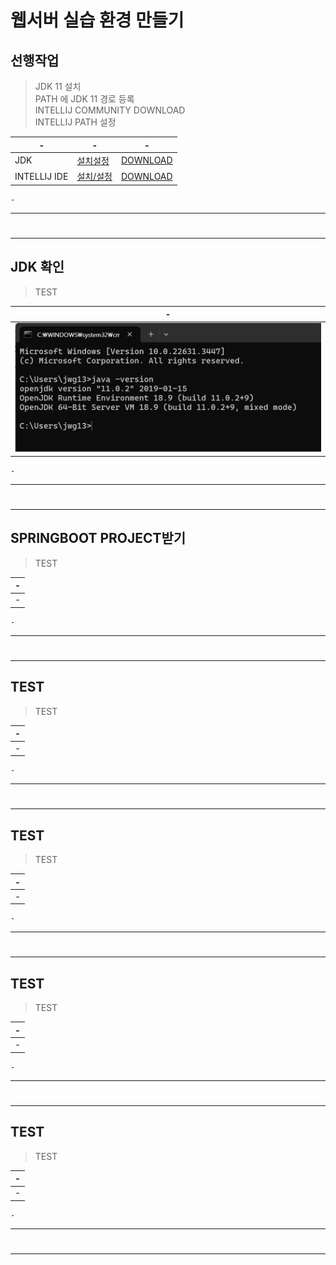 # 웹서버 실습 환경 만들기

선행작업
---
> JDK 11 설치 <br>
> PATH 에 JDK 11 경로 등록 <br>
> INTELLIJ COMMUNITY DOWNLOAD <br>
> INTELLIJ PATH 설정 <br>

|-|-|-|
|-|-|-|
|JDK|[설치설정](https://kjchoi.co.kr/16)|[DOWNLOAD](https://jdk.java.net/archive/)|
|INTELLIJ IDE|[설치/설정](https://m.blog.naver.com/djusti/223143383341)|[DOWNLOAD](https://www.jetbrains.com/ko-kr/idea/download/?section=windows)|

```
-
```

---
#
---

JDK 확인 
---
> TEST <br>

|-|
|-|
|<img src="IMG/1.png" />|

```
-
```

---
#
---

SPRINGBOOT PROJECT받기 
---
> TEST <br>

|-|
|-|
|-|

```
-
```

---
#
---

TEST
---
> TEST <br>

|-|
|-|
|-|

```
-
```

---
#
---

TEST
---
> TEST <br>

|-|
|-|
|-|

```
-
```

---
#
---

TEST
---
> TEST <br>

|-|
|-|
|-|

```
-
```

---
#
---

TEST
---
> TEST <br>

|-|
|-|
|-|

```
-
```

---
#
---
